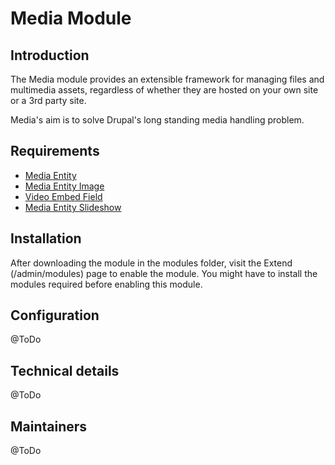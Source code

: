# Media Module

## Introduction

The Media module provides an extensible framework for managing files and multimedia assets, regardless of whether they are hosted on your own site or a 3rd party site.

Media's aim is to solve Drupal's long standing media handling problem.

## Requirements

* [Media Entity](https://www.drupal.org/project/media_entity)
* [Media Entity Image](https://www.drupal.org/project/media_entity_image)
* [Video Embed Field](https://www.drupal.org/project/video_embed_field)
* [Media Entity Slideshow](https://www.drupal.org/project/media_entity_slideshow)

## Installation

After downloading the module in the modules folder, visit the Extend (/admin/modules) page to enable the module. You might have to install the modules required before enabling this module.

## Configuration

@ToDo

## Technical details

@ToDo

## Maintainers

@ToDo

